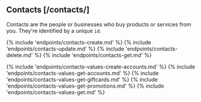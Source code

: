 ## Contacts [/contacts/]

Contacts are the people or businesses who buy products or services from you.  They're identified by a unique `id`.


{% include 'endpoints/contacts-create.md' %}
{% include 'endpoints/contacts-update.md' %}
{% include 'endpoints/contacts-delete.md' %}
{% include 'endpoints/contacts-get.md' %}

{% include 'endpoints/contacts-values-create-accounts.md' %}
{% include 'endpoints/contacts-values-get-accounts.md' %}
{% include 'endpoints/contacts-values-get-giftcards.md' %}
{% include 'endpoints/contacts-values-get-promotions.md' %}
{% include 'endpoints/contacts-values-get.md' %}